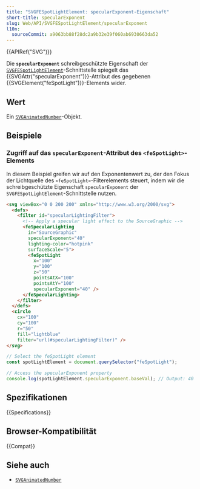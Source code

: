 ```yaml
---
title: "SVGFESpotLightElement: specularExponent-Eigenschaft"
short-title: specularExponent
slug: Web/API/SVGFESpotLightElement/specularExponent
l10n:
  sourceCommit: a9063bb88f28dc2a9b32e39f060ab6930663da52
---
```


{{APIRef("SVG")}}

Die **`specularExponent`** schreibgeschützte Eigenschaft der [`SVGFESpotLightElement`](/de/docs/Web/API/SVGFESpotLightElement)-Schnittstelle spiegelt das {{SVGAttr("specularExponent")}}-Attribut des gegebenen {{SVGElement("feSpotLight")}}-Elements wider.

## Wert

Ein [`SVGAnimatedNumber`](/de/docs/Web/API/SVGAnimatedNumber)-Objekt.

## Beispiele

### Zugriff auf das `specularExponent`-Attribut des `<feSpotLight>`-Elements

In diesem Beispiel greifen wir auf den Exponentenwert zu, der den Fokus der Lichtquelle des `<feSpotLight>`-Filterelements steuert, indem wir die schreibgeschützte Eigenschaft `specularExponent` der `SVGFESpotLightElement`-Schnittstelle nutzen.

```html
<svg viewBox="0 0 200 200" xmlns="http://www.w3.org/2000/svg">
  <defs>
    <filter id="specularLightingFilter">
      <!-- Apply a specular light effect to the SourceGraphic -->
      <feSpecularLighting
        in="SourceGraphic"
        specularExponent="40"
        lighting-color="hotpink"
        surfaceScale="5">
        <feSpotLight
          x="100"
          y="100"
          z="50"
          pointsAtX="100"
          pointsAtY="100"
          specularExponent="40" />
      </feSpecularLighting>
    </filter>
  </defs>
  <circle
    cx="100"
    cy="100"
    r="50"
    fill="lightblue"
    filter="url(#specularLightingFilter)" />
</svg>
```

```js
// Select the feSpotLight element
const spotLightElement = document.querySelector("feSpotLight");

// Access the specularExponent property
console.log(spotLightElement.specularExponent.baseVal); // Output: 40
```

## Spezifikationen

{{Specifications}}

## Browser-Kompatibilität

{{Compat}}

## Siehe auch

- [`SVGAnimatedNumber`](/de/docs/Web/API/SVGAnimatedNumber)
